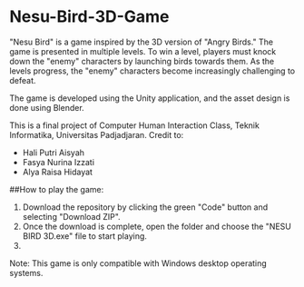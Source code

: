 # Nesu-Bird-3D-Game
"Nesu Bird" is a game inspired by the 3D version of "Angry Birds." The game is presented in multiple levels. To win a level, players must knock down the "enemy" characters by launching birds towards them. As the levels progress, the "enemy" characters become increasingly challenging to defeat.

The game is developed using the Unity application, and the asset design is done using Blender.

This is a final project of Computer Human Interaction Class, Teknik Informatika, Universitas Padjadjaran.
Credit to:
- Hali Putri Aisyah
- Fasya Nurina Izzati
- Alya Raisa Hidayat

##How to play the game:
1) Download the repository by clicking the green "Code" button and selecting "Download ZIP".
2) Once the download is complete, open the folder and choose the "NESU BIRD 3D.exe" file to start playing.
3) 
Note: This game is only compatible with Windows desktop operating systems.
